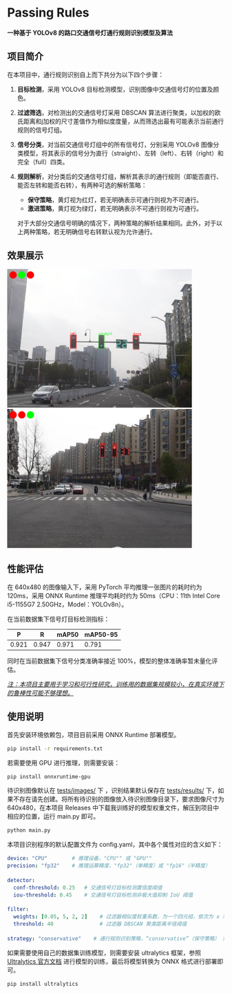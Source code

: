 # Passing Rules

**一种基于 YOLOv8 的路口交通信号灯通行规则识别模型及算法**

## 项目简介

在本项目中，通行规则识别自上而下共分为以下四个步骤：

1. **目标检测**，采用 YOLOv8 目标检测模型，识别图像中交通信号灯的位置及颜色。

2. **过滤筛选**，对检测出的交通信号灯采用 DBSCAN 算法进行聚类，以加权的欧氏距离和j加权的尺寸差值作为相似度度量，从而筛选出最有可能表示当前通行规则的信号灯组。

3. **信号分类**，对当前交通信号灯组中的所有信号灯，分别采用 YOLOv8 图像分类模型，将其表示的信号分为直行（straight）、左转（left）、右转（right）和完全（full）四类。

4. **规则解析**，对分类后的交通信号灯组，解析其表示的通行规则（即能否直行、能否左转和能否右转），有两种可选的解析策略：  
   
   - **保守策略**，黄灯视为红灯，若无明确表示可通行则视为不可通行。
   - **激进策略**，黄灯视为绿灯，若无明确表示不可通行则视为可通行。
   
   对于大部分交通信号明确的情况下，两种策略的解析结果相同。此外，对于以上两种策略，若无明确信号右转默认视为允许通行。

## 效果展示

<img title="效果图1" src="examples/result_1.png" alt="效果图1" style="zoom:67%;">  <img title="效果图2" src="examples/result_9.png" alt="效果图2" style="zoom:67%;">

## 性能评估

在 640x480 的图像输入下，采用 PyTorch 平均推理一张图片的耗时约为 120ms，采用 ONNX Runtime 推理平均耗时约为 50ms（CPU：11th Intel Core i5-1155G7 2.50GHz，Model：YOLOv8n）。

在当前数据集下信号灯目标检测指标：

| P     | R     | mAP50 | mAP50-95 |
| ----- | ----- | ----- | -------- |
| 0.921 | 0.947 | 0.971 | 0.791    |

同时在当前数据集下信号分类准确率接近 100%，模型的整体准确率暂未量化评估。

*<u>注：本项目主要用于学习和可行性研究，训练用的数据集规模较小，在真实环境下的鲁棒性可能不够理想。</u>*

## 使用说明

首先安装环境依赖包，项目目前采用 ONNX Runtime 部署模型。

```bash
pip install -r requirements.txt
```

若需要使用 GPU 进行推理，则需要安装：

```bash
pip install onnxruntime-gpu
```

待识别图像默认在 <u>tests/images/</u> 下 ，识别结果默认保存在 <u>tests/results/</u> 下，如果不存在请先创建。将所有待识别的图像放入待识别图像目录下，要求图像尺寸为 640x480，在本项目 Releases 中下载我训练好的模型权重文件，解压到项目中相应的位置，运行 main.py 即可。

```bash
python main.py
```

本项目识别程序的默认配置文件为 config.yaml，其中各个属性对应的含义如下：

```yaml
device: "CPU"        # 推理设备，"CPU"" 或 "GPU""
precision: "fp32"    # 推理运算精度，"fp32"（单精度）或 "fp16"（半精度）

detector:
  conf-threshold: 0.25   # 交通信号灯目标检测置信度阈值
  iou-threshold: 0.45    # 交通信号灯目标检测非极大值抑制 IoU 阈值

filter:
  weights: [0.05, 5, 2, 2]    # 过滤器相似度权重系数，为一个四元组，依次为 x 轴权重、y 轴权重、宽度权重和高度权重
  threshold: 40               # 过滤器 DBSCAN 聚类距离半径阈值

strategy: "conservative"    # 通行规则识别策略，“conservative”（保守策略） 或 “radical”（激进策略）
```

如果需要使用自己的数据集训练模型，则需要安装 ultralytics 框架，参照 [Ultralytics 官方文档](https://docs.ultralytics.com/) 进行模型的训练，最后将模型转换为 ONNX 格式进行部署即可。

```bash
pip install ultralytics
```
